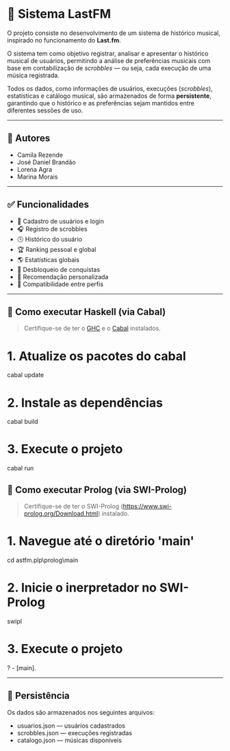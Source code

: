 # 🎵 Sistema LastFM

O projeto consiste no desenvolvimento de um sistema de histórico musical, inspirado no funcionamento do **Last.fm**.

O sistema tem como objetivo registrar, analisar e apresentar o histórico musical de usuários, permitindo a análise de preferências musicais com base em contabilização de *scrobbles* — ou seja, cada execução de uma música registrada.

Todos os dados, como informações de usuários, execuções (*scrobbles*), estatísticas e catálogo musical, são armazenados de forma **persistente**, garantindo que o histórico e as preferências sejam mantidos entre diferentes sessões de uso.

---

## 👥 Autores
- Camila Rezende
- José Daniel Brandão
- Lorena Agra
- Marina Morais

---

## ✅ Funcionalidades

- 📌 Cadastro de usuários e login  
- 🎧 Registro de scrobbles  
- 🕓 Histórico do usuário  
- 🏆 Ranking pessoal e global  
- 🌎 Estatísticas globais
- 🥇 Desbloqueio de conquistas  
- 🎯 Recomendação personalizada  
- 💞 Compatibilidade entre perfis  

---

## 🚀 Como executar Haskell (via Cabal)

> Certifique-se de ter o [GHC](https://www.haskell.org/ghc/) e o [Cabal](https://www.haskell.org/cabal/) instalados.

# 1. Atualize os pacotes do cabal
cabal update

# 2. Instale as dependências
cabal build

# 3. Execute o projeto
cabal run

## 🚀 Como executar Prolog (via SWI-Prolog)

> Certifique-se de ter o SWI-Prolog (https://www.swi-prolog.org/Download.html) instalado.

# 1. Navegue até o diretório 'main'
cd astfm.plp\prolog\main

# 2. Inicie o inerpretador no SWI-Prolog
swipl

# 3. Execute o projeto
? - [main].

---

## 💾 Persistência
Os dados são armazenados nos seguintes arquivos:

- usuarios.json — usuários cadastrados
- scrobbles.json — execuções registradas
- catalogo.json — músicas disponíveis
